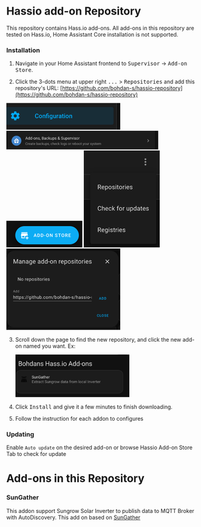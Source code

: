 

# Hassio add-on Repository
This repository contains Hass.io add-ons. All add-ons in this repository are tested on Hass.io, Home Assistant Core installation is not supported.

### Installation
1. Navigate in your Home Assistant frontend to <kbd>Supervisor</kbd> -> <kbd>Add-on Store</kbd>.

2. Click the 3-dots menu at upper right <kbd>...</kbd> > <kbd>Repositories</kbd> and add this repository's URL: [https://github.com/bohdan-s/hassio-repository](https://github.com/bohdan-s/hassio-repository)

<img src="img/addrepo_config.png" width=300/>
<img src="img/addrepo_addons.png" width=400/>
<img src="img/addrepo_store.png" width=200/>
<img src="img/addrepo_repositories.png" width=200/>
<img src="img/addrepo_add.png" width=300/>

3. Scroll down the page to find the new repository, and click the new add-on named you want. Ex:

   <img src="img/addon_select.png" width=300/>

4. Click <kbd>Install</kbd> and give it a few minutes to finish downloading.

5. Follow the instruction for each addon to configures


### Updating
Enable `Auto update` on the desired add-on or browse Hassio Add-on Store Tab to check for update

# Add-ons in this Repository

### SunGather
This addon support Sungrow Solar Inverter to publish data to MQTT Broker with AutoDiscovery. 
This add on based on [SunGather](https://github.com/bohdan-s/SunGather)
